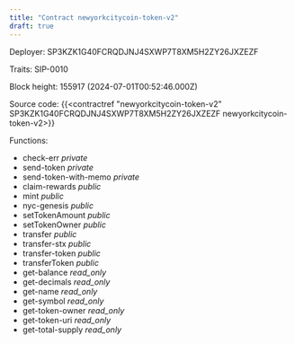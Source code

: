 ```yaml
---
title: "Contract newyorkcitycoin-token-v2"
draft: true
---
```

Deployer: SP3KZK1G40FCRQDJNJ4SXWP7T8XM5H2ZY26JXZEZF

Traits:
 SIP-0010



Block height: 155917 (2024-07-01T00:52:46.000Z)

Source code: {{<contractref "newyorkcitycoin-token-v2" SP3KZK1G40FCRQDJNJ4SXWP7T8XM5H2ZY26JXZEZF newyorkcitycoin-token-v2>}}

Functions:

* check-err _private_
* send-token _private_
* send-token-with-memo _private_
* claim-rewards _public_
* mint _public_
* nyc-genesis _public_
* setTokenAmount _public_
* setTokenOwner _public_
* transfer _public_
* transfer-stx _public_
* transfer-token _public_
* transferToken _public_
* get-balance _read_only_
* get-decimals _read_only_
* get-name _read_only_
* get-symbol _read_only_
* get-token-owner _read_only_
* get-token-uri _read_only_
* get-total-supply _read_only_
